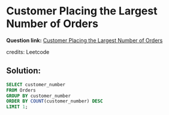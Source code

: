 # Customer Placing the Largest Number of Orders

**Question link:** [Customer Placing the Largest Number of Orders](https://leetcode.com/problems/customer-placing-the-largest-number-of-orders/description/)

credits: Leetcode



## Solution:
```sql
SELECT customer_number
FROM Orders
GROUP BY customer_number
ORDER BY COUNT(customer_number) DESC
LIMIT 1;
```